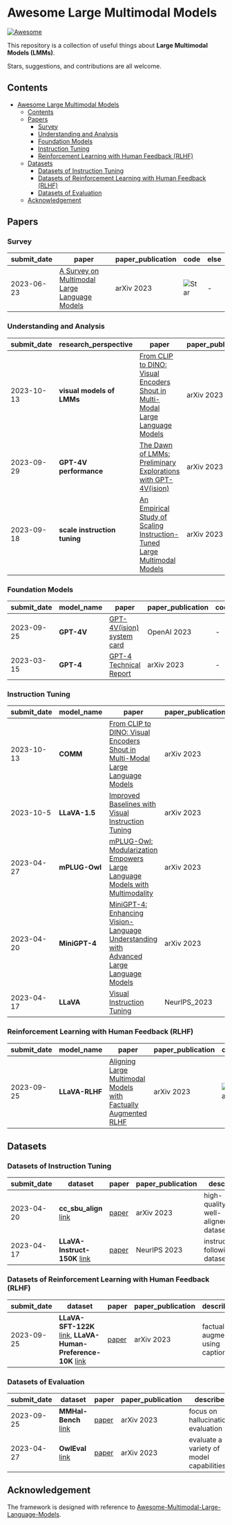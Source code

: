 # Awesome Large Multimodal Models
[![Awesome](https://cdn.rawgit.com/sindresorhus/awesome/d7305f38d29fed78fa85652e3a63e154dd8e8829/media/badge.svg)](https://github.com/sindresorhus/awesome)

This repository is a collection of useful things about **Large Multimodal Models (LMMs)**. 

Stars, suggestions, and contributions are all welcome.

## Contents
- [Awesome Large Multimodal Models](#awesome-large-multimodal-models)
  - [Contents](#contents)
  - [Papers](#papers)
    - [Survey](#survey)
    - [Understanding and Analysis](#understanding-and-analysis)
    - [Foundation Models](#foundation-models)
    - [Instruction Tuning](#instruction-tuning)
    - [Reinforcement Learning with Human Feedback (RLHF)](#reinforcement-learning-with-human-feedback-rlhf)
  - [Datasets](#datasets)
    - [Datasets of Instruction Tuning](#datasets-of-instruction-tuning)
    - [Datasets of Reinforcement Learning with Human Feedback (RLHF)](#datasets-of-reinforcement-learning-with-human-feedback-rlhf)
    - [Datasets of Evaluation](#datasets-of-evaluation)
  - [Acknowledgement](#acknowledgement)

## Papers

### Survey

| submit_date | paper | paper_publication | code | else |
| --- | --- | --- | --- | --- |
| 2023-06-23 | [A Survey on Multimodal Large Language Models](https://arxiv.org/abs/2306.13549) | arXiv 2023 | ![Star](https://img.shields.io/github/stars/BradyFU/Awesome-Multimodal-Large-Language-Models.svg?style=social&label=Star) | - |

### Understanding and Analysis

| submit_date | research_perspective | paper | paper_publication | code | else |
| --- | --- | --- | --- | --- | --- |
| 2023-10-13 | **visual models of LMMs** | [From CLIP to DINO: Visual Encoders Shout in Multi-Modal Large Language Models](https://arxiv.org/abs/2310.08825) | arXiv 2023 | ![Star](https://img.shields.io/github/stars/YuchenLiu98/COMM.svg?style=social&label=Star) | - |
| 2023-09-29 | **GPT-4V performance** | [The Dawn of LMMs: Preliminary Explorations with GPT-4V(ision)](https://arxiv.org/abs/2309.17421) | arXiv 2023 | - | - |
| 2023-09-18 | **scale instruction tuning** | [An Empirical Study of Scaling Instruction-Tuned Large Multimodal Models](https://arxiv.org/abs/2309.09958) | arXiv 2023 | - | - |

### Foundation Models

| submit_date | model_name | paper | paper_publication | code | else |
| --- | --- | --- | --- | --- | --- |
| 2023-09-25 | **GPT-4V** | [GPT-4V(ision) system card](https://openai.com/research/gpt-4v-system-card?ref=www.chatgpt-vision.com)  | OpenAI 2023 | - | - |
| 2023-03-15 | **GPT-4** | [GPT-4 Technical Report](https://arxiv.org/abs/2303.08774) | arXiv 2023 | - | - |

### Instruction Tuning

| submit_date | model_name | paper | paper_publication | code | else |
| --- | --- | --- | --- | --- | --- |
| 2023-10-13 | **COMM** | [From CLIP to DINO: Visual Encoders Shout in Multi-Modal Large Language Models](https://arxiv.org/abs/2310.08825) | arXiv 2023 | ![Star](https://img.shields.io/github/stars/YuchenLiu98/COMM.svg?style=social&label=Star) | - |
| 2023-10-5 | **LLaVA-1.5** | [Improved Baselines with Visual Instruction Tuning](https://arxiv.org/abs/2310.03744) | arXiv 2023 | ![Star](https://img.shields.io/github/stars/haotian-liu/LLaVA.svg?style=social&label=Star) | [demo](https://llava.hliu.cc/) |
| 2023-04-27 | **mPLUG-Owl** | [mPLUG-Owl: Modularization Empowers Large Language Models with Multimodality](https://arxiv.org/abs/2304.14178) | arXiv 2023 | ![Star](https://img.shields.io/github/stars/X-PLUG/mPLUG-Owl.svg?style=social&label=Star) | [demo](https://huggingface.co/spaces/MAGAer13/mPLUG-Owl) |
| 2023-04-20 | **MiniGPT-4** | [MiniGPT-4: Enhancing Vision-Language Understanding with Advanced Large Language Models](https://arxiv.org/abs/2304.10592) | arXiv 2023 | ![Star](https://img.shields.io/github/stars/Vision-CAIR/MiniGPT-4.svg?style=social&label=Star) | [demo](https://huggingface.co/spaces/Vision-CAIR/minigpt4) 
| 2023-04-17 |**LLaVA** | [Visual Instruction Tuning](https://browse.arxiv.org/abs/2304.08485) | NeurIPS_2023 | ![Star](https://img.shields.io/github/stars/haotian-liu/LLaVA.svg?style=social&label=Star) | [demo](https://llava.hliu.cc/) |

### Reinforcement Learning with Human Feedback (RLHF)

| submit_date | model_name | paper | paper_publication | code | else |
| --- | --- | --- | --- | --- | --- |
| 2023-09-25 | **LLaVA-RLHF** | [Aligning Large Multimodal Models with Factually Augmented RLHF](https://arxiv.org/abs/2309.14525) | arXiv 2023 | ![Star](https://img.shields.io/github/stars/llava-rlhf/LLaVA-RLHF.svg?style=social&label=Star) | [demo](http://pitt.lti.cs.cmu.edu:7890/) |

<!-- ### Multi-Modal In-Context Learning -->

<!-- ### Multi-Modal Chain-of-Thought -->

<!-- ### LLM-Driven Visual Reasoning -->

<!-- ### Evaluation -->

<!-- ### Others -->

## Datasets

### Datasets of Instruction Tuning

| submit_date | dataset | paper | paper_publication | describe |
| --- | --- | --- | --- | --- |
| 2023-04-20 | **cc_sbu_align** [link](https://huggingface.co/datasets/Vision-CAIR/cc_sbu_align) | [paper](https://arxiv.org/abs/2304.10592) | arXiv 2023 | high-quality, well-aligned dataset |
| 2023-04-17 | **LLaVA-Instruct-150K** [link](https://huggingface.co/datasets/liuhaotian/LLaVA-Instruct-150K) | [paper](https://browse.arxiv.org/abs/2304.08485) | NeurIPS 2023 | instruction-following dataset |

### Datasets of Reinforcement Learning with Human Feedback (RLHF)

| submit_date | dataset | paper | paper_publication | describe |
| --- | --- | --- | --- | --- |
| 2023-09-25 | **LLaVA-SFT-122K** [link](https://huggingface.co/datasets/shengs/LLaVA-SFT-122K), **LLaVA-Human-Preference-10K** [link](https://huggingface.co/datasets/zhiqings/LLaVA-Human-Preference-10K) | [paper](https://arxiv.org/abs/2309.14525) | arXiv 2023 | factually augment using captions |

### Datasets of Evaluation

| submit_date | dataset | paper | paper_publication | describe |
| --- | --- | --- | --- | --- |
| 2023-09-25 | **MMHal-Bench** [link](https://huggingface.co/datasets/Shengcao1006/MMHal-Bench) | [paper](https://arxiv.org/abs/2309.14525) | arXiv 2023 | focus on hallucination evaluation |
| 2023-04-27 | **OwlEval** [link](https://github.com/X-PLUG/mPLUG-Owl/tree/main/OwlEval) | [paper](https://arxiv.org/abs/2304.14178) | arXiv 2023 | evaluate a variety of model capabilities |

## Acknowledgement

The framework is designed with reference to [Awesome-Multimodal-Large-Language-Models](https://github.com/BradyFU/Awesome-Multimodal-Large-Language-Models).